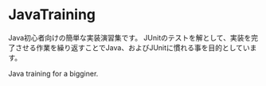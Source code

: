 JavaTraining
==================

Java初心者向けの簡単な実装演習集です。
JUnitのテストを解として、実装を完了させる作業を繰り返すことでJava、およびJUnitに慣れる事を目的としています。

Java training for a bigginer.

